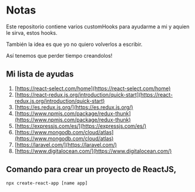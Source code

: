 # Notas

Este repositorio contiene varios customHooks para ayudarme a mi y aquien le sirva, estos hooks.

También la idea es que yo no quiero volverlos a escribir.

Así tenemos que perder tiempo creandolos!

## **Mi lista de ayudas**

 1. [https://react-select.com/home](https://react-select.com/home)
 2. [https://react-redux.js.org/introduction/quick-start](https://react-redux.js.org/introduction/quick-start)
 3. [https://es.redux.js.org/](https://es.redux.js.org/)
 4. [https://www.npmjs.com/package/redux-thunk](https://www.npmjs.com/package/redux-thunk)
 5. [https://expressjs.com/es/](https://expressjs.com/es/)
 6. [https://www.mongodb.com/cloud/atlas](https://www.mongodb.com/cloud/atlas)
 7. [https://laravel.com/](https://laravel.com/)
 8. [https://www.digitalocean.com/](https://www.digitalocean.com/)


## Comando para crear un proyecto de ReactJS,

    npx create-react-app [name app]

